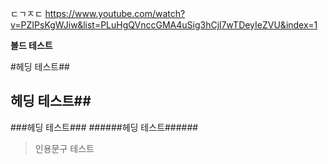 
ㄷㄱㅈㄷ
<https://www.youtube.com/watch?v=PZIPsKgWJiw&list=PLuHgQVnccGMA4uSig3hCjl7wTDeyIeZVU&index=1>


**볼드 테스트**

#헤딩 테스트##
## 헤딩 테스트##

###헤딩 테스트###
######헤딩 테스트######

> 인용문구 테스트
